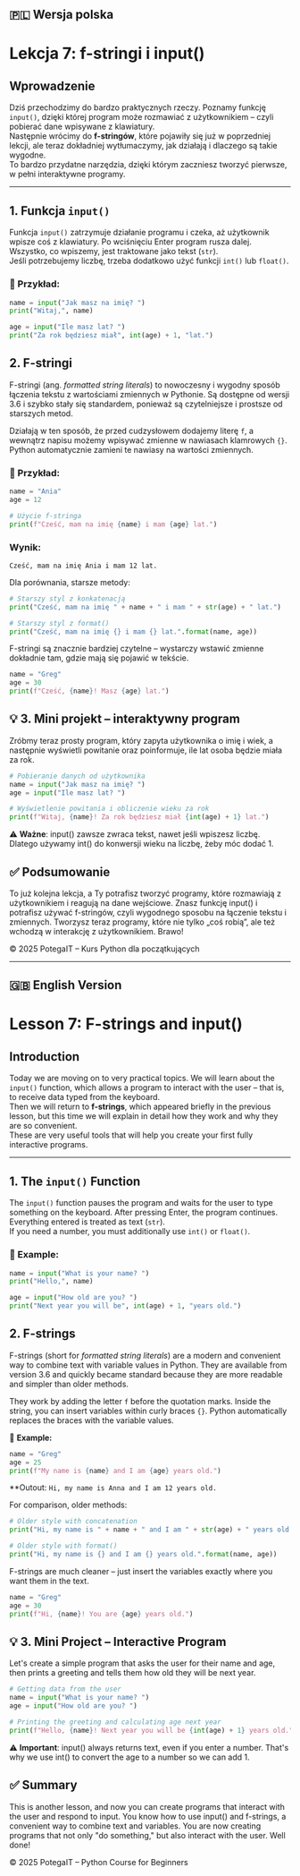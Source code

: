 ## 🇵🇱 Wersja polska

# Lekcja 7: f-stringi i input()

## Wprowadzenie
Dziś przechodzimy do bardzo praktycznych rzeczy. Poznamy funkcję `input()`, dzięki której program może rozmawiać z użytkownikiem – czyli pobierać dane wpisywane z klawiatury.  
Następnie wrócimy do **f-stringów**, które pojawiły się już w poprzedniej lekcji, ale teraz dokładniej wytłumaczymy, jak działają i dlaczego są takie wygodne.  
To bardzo przydatne narzędzia, dzięki którym zaczniesz tworzyć pierwsze, w pełni interaktywne programy.

---

## 1. Funkcja `input()`
Funkcja `input()` zatrzymuje działanie programu i czeka, aż użytkownik wpisze coś z klawiatury. Po wciśnięciu Enter program rusza dalej. Wszystko, co wpiszemy, jest traktowane jako tekst (`str`).  
Jeśli potrzebujemy liczbę, trzeba dodatkowo użyć funkcji `int()` lub `float()`.

### 📘 Przykład:

```python
name = input("Jak masz na imię? ")
print("Witaj,", name)

age = input("Ile masz lat? ")
print("Za rok będziesz miał", int(age) + 1, "lat.")
```
## 2. F-stringi

F-stringi (ang. *formatted string literals*) to nowoczesny i wygodny sposób łączenia tekstu z wartościami zmiennych w Pythonie. Są dostępne od wersji 3.6 i szybko stały się standardem, ponieważ są czytelniejsze i prostsze od starszych metod.

Działają w ten sposób, że przed cudzysłowem dodajemy literę `f`, a wewnątrz napisu możemy wpisywać zmienne w nawiasach klamrowych `{}`. Python automatycznie zamieni te nawiasy na wartości zmiennych.

### 📘 Przykład:

```python
name = "Ania"
age = 12

# Użycie f-stringa
print(f"Cześć, mam na imię {name} i mam {age} lat.")
```
### Wynik:
`Cześć, mam na imię Ania i mam 12 lat.`

Dla porównania, starsze metody:
```python
# Starszy styl z konkatenacją
print("Cześć, mam na imię " + name + " i mam " + str(age) + " lat.")

# Starszy styl z format()
print("Cześć, mam na imię {} i mam {} lat.".format(name, age))
```
F-stringi są znacznie bardziej czytelne – wystarczy wstawić zmienne dokładnie tam, gdzie mają się pojawić w tekście.
```python
name = "Greg"
age = 30
print(f"Cześć, {name}! Masz {age} lat.")
```
## 💡 3. Mini projekt – interaktywny program

Zróbmy teraz prosty program, który zapyta użytkownika o imię i wiek, a następnie wyświetli powitanie oraz poinformuje, ile lat osoba będzie miała za rok.
```python
# Pobieranie danych od użytkownika
name = input("Jak masz na imię? ")
age = input("Ile masz lat? ")

# Wyświetlenie powitania i obliczenie wieku za rok
print(f"Witaj, {name}! Za rok będziesz miał {int(age) + 1} lat.")
```
⚠️ **Ważne**: input() zawsze zwraca tekst, nawet jeśli wpiszesz liczbę. Dlatego używamy int() do konwersji wieku na liczbę, żeby móc dodać 1.

## ✅ Podsumowanie

To już kolejna lekcja, a Ty potrafisz tworzyć programy, które rozmawiają z użytkownikiem i reagują na dane wejściowe.
Znasz funkcję input() i potrafisz używać f-stringów, czyli wygodnego sposobu na łączenie tekstu i zmiennych.
Tworzysz teraz programy, które nie tylko „coś robią”, ale też wchodzą w interakcję z użytkownikiem. Brawo!

© 2025 PotegaIT – Kurs Python dla początkujących

---

## 🇬🇧 English Version

# Lesson 7: F-strings and input()

## Introduction
Today we are moving on to very practical topics. We will learn about the `input()` function, which allows a program to interact with the user – that is, to receive data typed from the keyboard.  
Then we will return to **f-strings**, which appeared briefly in the previous lesson, but this time we will explain in detail how they work and why they are so convenient.  
These are very useful tools that will help you create your first fully interactive programs.

---

## 1. The `input()` Function
The `input()` function pauses the program and waits for the user to type something on the keyboard. After pressing Enter, the program continues. Everything entered is treated as text (`str`).  
If you need a number, you must additionally use `int()` or `float()`.

### 📘 Example:

```python
name = input("What is your name? ")
print("Hello,", name)

age = input("How old are you? ")
print("Next year you will be", int(age) + 1, "years old.")
```
## 2. F-strings

F-strings (short for *formatted string literals*) are a modern and convenient way to combine text with variable values in Python. They are available from version 3.6 and quickly became standard because they are more readable and simpler than older methods.

They work by adding the letter `f` before the quotation marks. Inside the string, you can insert variables within curly braces `{}`. Python automatically replaces the braces with the variable values.

📘 **Example:**

```python
name = "Greg"
age = 25
print(f"My name is {name} and I am {age} years old.")
```
**Outout:
`Hi, my name is Anna and I am 12 years old.`

For comparison, older methods:
```python
# Older style with concatenation
print("Hi, my name is " + name + " and I am " + str(age) + " years old.")

# Older style with format()
print("Hi, my name is {} and I am {} years old.".format(name, age))
```
F-strings are much cleaner – just insert the variables exactly where you want them in the text.
```python
name = "Greg"
age = 30
print(f"Hi, {name}! You are {age} years old.")
```
## 💡 3. Mini Project – Interactive Program

Let's create a simple program that asks the user for their name and age, then prints a greeting and tells them how old they will be next year.
```python
# Getting data from the user
name = input("What is your name? ")
age = input("How old are you? ")

# Printing the greeting and calculating age next year
print(f"Hello, {name}! Next year you will be {int(age) + 1} years old.")
```
⚠️ **Important**: input() always returns text, even if you enter a number. That's why we use int() to convert the age to a number so we can add 1.

## ✅ Summary

This is another lesson, and now you can create programs that interact with the user and respond to input.
You know how to use input() and f-strings, a convenient way to combine text and variables.
You are now creating programs that not only "do something," but also interact with the user. Well done!

© 2025 PotegaIT – Python Course for Beginners

